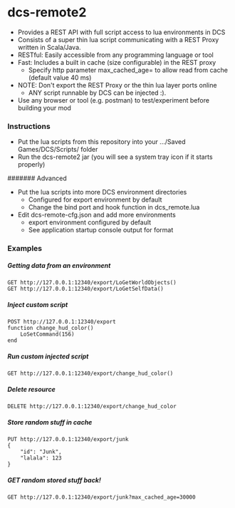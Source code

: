 # dcs-remote2

* Provides a REST API with full script access to lua environments in DCS
* Consists of a super thin lua script communicating with a REST Proxy written in Scala/Java.
* RESTful: Easily accessible  from any programming language or tool 
* Fast: Includes a built in cache (size configurable) in the REST proxy
    * Specify http parameter max_cached_age=<millis> to allow read from cache (default value 40 ms)
* NOTE: Don't export the REST Proxy or the thin lua layer ports online
   * ANY script runnable by DCS can be injected :).
* Use any browser or tool (e.g. postman) to test/experiment before building your mod


### Instructions

* Put the lua scripts from this repository into your .../Saved Games/DCS/Scripts/ folder
* Run the dcs-remote2 jar (you will see a system tray icon if it starts properly)

####### Advanced

* Put the lua scripts into more DCS environment directories
   * Configured for export environment by default
   * Change the bind port and hook function in dcs_remote.lua
* Edit dcs-remote-cfg.json and add more environments
   * export environment configured by default
   * See application startup console output for format


### Examples

##### Getting data from an environment

    GET http://127.0.0.1:12340/export/LoGetWorldObjects()
    GET http://127.0.0.1:12340/export/LoGetSelfData()


##### Inject custom script

    POST http://127.0.0.1:12340/export
    function change_hud_color() 
        LoSetCommand(156)
    end


##### Run custom injected script

    GET http://127.0.0.1:12340/export/change_hud_color() 


##### Delete resource

    DELETE http://127.0.0.1:12340/export/change_hud_color


##### Store random stuff in cache

    PUT http://127.0.0.1:12340/export/junk
    {
        "id": "Junk",
        "lalala": 123
    }


##### GET random stored stuff back!

    GET http://127.0.0.1:12340/export/junk?max_cached_age=30000


